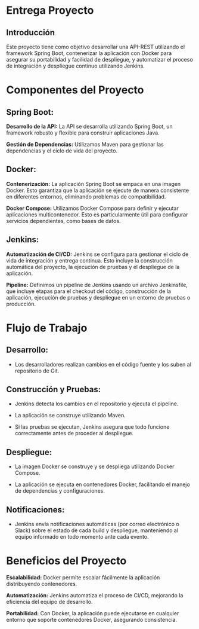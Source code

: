# Entrega Proyecto 
## Introducción
Este proyecto tiene como objetivo desarrollar una API-REST utilizando el framework Spring Boot, contenerizar la aplicación con Docker para asegurar su portabilidad y facilidad de despliegue, y automatizar el proceso de integración y despliegue continuo utilizando Jenkins.

# Componentes del Proyecto
## Spring Boot:

**Desarrollo de la API:** La API se desarrolla utilizando Spring Boot, un framework robusto y flexible para construir aplicaciones Java.

**Gestión de Dependencias:** Utilizamos Maven para gestionar las dependencias y el ciclo de vida del proyecto.

## Docker:

**Contenerización:** La aplicación Spring Boot se empaca en una imagen Docker. Esto garantiza que la aplicación se ejecute de manera consistente en diferentes entornos, eliminando problemas de compatibilidad.

**Docker Compose:** Utilizamos Docker Compose para definir y ejecutar aplicaciones multicontenedor. Esto es particularmente útil para configurar servicios dependientes, como bases de datos.

## Jenkins:

**Automatización de CI/CD:** Jenkins se configura para gestionar el ciclo de vida de integración y entrega continua. Esto incluye la construcción automática del proyecto, la ejecución de pruebas y el despliegue de la aplicación.

**Pipeline:** Definimos un pipeline de Jenkins usando un archivo Jenkinsfile, que incluye etapas para el checkout del código, construcción de la aplicación, ejecución de pruebas y despliegue en un entorno de pruebas o producción.

# Flujo de Trabajo
## Desarrollo:

* Los desarrolladores realizan cambios en el código fuente y los suben al repositorio de Git.

## Construcción y Pruebas:

* Jenkins detecta los cambios en el repositorio y ejecuta el pipeline.

* La aplicación se construye utilizando Maven.

* Si las pruebas se ejecutan, Jenkins asegura que todo funcione correctamente antes de proceder al despliegue.

## Despliegue:

* La imagen Docker se construye y se despliega utilizando Docker Compose.

* La aplicación se ejecuta en contenedores Docker, facilitando el manejo de dependencias y configuraciones.

## Notificaciones:

* Jenkins envía notificaciones automáticas (por correo electrónico o Slack) sobre el estado de cada build y despliegue, manteniendo al equipo informado en todo momento ante cada evento.

# Beneficios del Proyecto
**Escalabilidad:** Docker permite escalar fácilmente la aplicación distribuyendo contenedores.

**Automatización:** Jenkins automatiza el proceso de CI/CD, mejorando la eficiencia del equipo de desarrollo.

**Portabilidad:** Con Docker, la aplicación puede ejecutarse en cualquier entorno que soporte contenedores Docker, asegurando consistencia.
